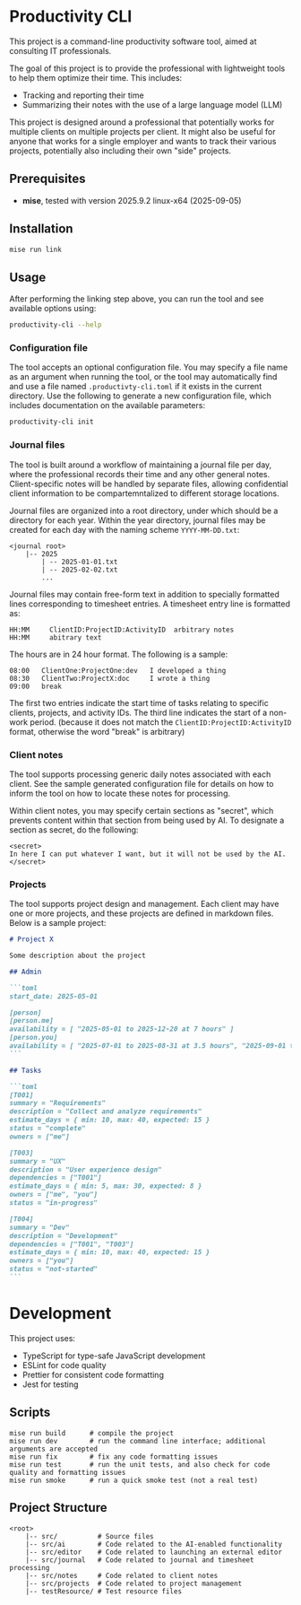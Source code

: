 # Productivity CLI

This project is a command-line productivity software tool, aimed at consulting IT professionals.

The goal of this project is to provide the professional with lightweight tools to
help them optimize their time. This includes:

- Tracking and reporting their time
- Summarizing their notes with the use of a large language model (LLM)

This project is designed around a professional that potentially works for multiple
clients on multiple projects per client. It might also be useful for anyone that
works for a single employer and wants to track their various projects, potentially
also including their own "side" projects.

## Prerequisites

- **mise**, tested with version 2025.9.2 linux-x64 (2025-09-05)

## Installation

```bash
mise run link
```

## Usage

After performing the linking step above, you can run the tool and see
available options using:

```bash
productivity-cli --help
```

### Configuration file

The tool accepts an optional configuration file. You may specify a file
name as an argument when running the tool, or the tool may automatically
find and use a file named `.productivty-cli.toml` if it exists in the
current directory. Use the following to generate a new configuration file,
which includes documentation on the available parameters:

```bash
productivity-cli init
```

### Journal files

The tool is built around a workflow of maintaining a journal file per day,
where the professional records their time and any other general notes.
Client-specific notes will be handled by separate files, allowing
confidential client information to be compartemntalized to different
storage locations.

Journal files are organized into a root directory, under which should be
a directory for each year. Within the year directory, journal files may
be created for each day with the naming scheme `YYYY-MM-DD.txt`:

```
<journal root>
    |-- 2025
        | -- 2025-01-01.txt
        | -- 2025-02-02.txt
        ...
```

Journal files may contain free-form text in addition to specially
formatted lines corresponding to timesheet entries. A timesheet
entry line is formatted as:

```
HH:MM     ClientID:ProjectID:ActivityID  arbitrary notes
HH:MM     abitrary text
```

The hours are in 24 hour format. The following is a sample:

```
08:00   ClientOne:ProjectOne:dev   I developed a thing
08:30   ClientTwo:ProjectX:doc     I wrote a thing
09:00   break
```

The first two entries indicate the start time of tasks relating to
specific clients, projects, and activity IDs. The third line indicates
the start of a non-work period. (because it does not match the
`ClientID:ProjectID:ActivityID` format, otherwise the word "break" is
arbitrary)

### Client notes

The tool supports processing generic daily notes associated with each client.
See the sample generated configuration file for details on how to inform the tool
on how to locate these notes for processing.

Within client notes, you may specify certain sections as "secret", which prevents
content within that section from being used by AI. To designate a section as secret,
do the following:

    <secret>
    In here I can put whatever I want, but it will not be used by the AI.
    </secret>

### Projects

The tool supports project design and management. Each client may have one or more
projects, and these projects are defined in markdown files. Below is a sample project:

````markdown
# Project X

Some description about the project

## Admin

```toml
start_date: 2025-05-01

[person]
[person.me]
availability = [ "2025-05-01 to 2025-12-20 at 7 hours" ]
[person.you]
availability = [ "2025-07-01 to 2025-08-31 at 3.5 hours", "2025-09-01 to 2025-12-20 at 3.5 hours" ]
```

## Tasks

```toml
[T001]
summary = "Requirements"
description = "Collect and analyze requirements"
estimate_days = { min: 10, max: 40, expected: 15 }
status = "complete"
owners = ["me"]

[T003]
summary = "UX"
description = "User experience design"
dependencies = ["T001"]
estimate_days = { min: 5, max: 30, expected: 8 }
owners = ["me", "you"]
status = "in-progress"

[T004]
summary = "Dev"
description = "Development"
dependencies = ["T001", "T003"]
estimate_days = { min: 10, max: 40, expected: 15 }
owners = ["you"]
status = "not-started"
```
````

# Development

This project uses:

- TypeScript for type-safe JavaScript development
- ESLint for code quality
- Prettier for consistent code formatting
- Jest for testing

## Scripts

```
mise run build      # compile the project
mise run dev        # run the command line interface; additional arguments are accepted
mise run fix        # fix any code formatting issues
mise run test       # run the unit tests, and also check for code quality and formatting issues
mise run smoke      # run a quick smoke test (not a real test)
```

## Project Structure

```
<root>
    |-- src/          # Source files
    |-- src/ai        # Code related to the AI-enabled functionality
    |-- src/editor    # Code related to launching an external editor
    |-- src/journal   # Code related to journal and timesheet processing
    |-- src/notes     # Code related to client notes
    |-- src/projects  # Code related to project management
    |-- testResource/ # Test resource files
```
